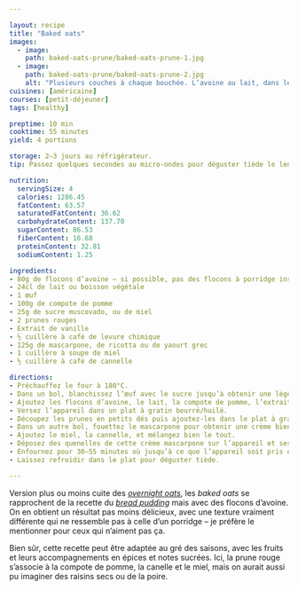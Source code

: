 ```yaml
---

layout: recipe
title: "Baked oats"
images:
  - image:
    path: baked-oats-prune/baked-oats-prune-1.jpg
  - image:
    path: baked-oats-prune/baked-oats-prune-2.jpg
    alt: "Plusieurs couches à chaque bouchée. L’avoine au lait, dans lequel des morceaux de prunes fondants vinnent se lover, et un nuage de mascarpone qui rappelle la texture du cheesecake, surplombé de la croûte qui s’est formée à la cuisson."
cuisines: [américaine]
courses: [petit-déjeuner]
tags: [healthy]

preptime: 10 min
cooktime: 55 minutes
yield: 4 portions

storage: 2–3 jours au réfrigérateur.
tip: Passez quelques secondes au micro-ondes pour déguster tiède le lendemain, s’il vous en reste.

nutrition:
  servingSize: 4
  calories: 1286.45
  fatContent: 63.57
  saturatedFatContent: 36.62
  carbohydrateContent: 137.70
  sugarContent: 86.53
  fiberContent: 16.68
  proteinContent: 32.81
  sodiumContent: 1.25

ingredients:
- 80g de flocons d’avoine – si possible, pas des flocons à porridge instantané type Quaker Oats
- 24cl de lait ou boisson végétale
- 1 œuf 
- 100g de compote de pomme
- 25g de sucre muscovado, ou de miel
- 2 prunes rouges 
- Extrait de vanille
- ½ cuillère à café de levure chimique 
- 125g de mascarpone, de ricotta ou de yaourt grec
- 1 cuillère à soupe de miel
- ½ cuillère à café de cannelle

directions:
- Préchauffez le four à 180°C.
- Dans un bol, blanchissez l’œuf avec le sucre jusqu’à obtenir une légère mousse en surface.
- Ajoutez les flocons d’avoine, le lait, la compote de pomme, l’extrait de vanille, la levure chimique, et mélangez bien.
- Versez l’appareil dans un plat à gratin beurré/huilé.
- Découpez les prunes en petits dés puis ajoutez-les dans le plat à gratin.
- Dans un autre bol, fouettez le mascarpone pour obtenir une crème bien lisse.
- Ajoutez le miel, la cannelle, et mélangez bien le tout.
- Déposez des quenelles de cette crème mascarpone sur l’appareil et ses fruits.
- Enfournez pour 30–55 minutes où jusqu’à ce que l’appareil soit pris et gigote à peine au centre – ça va dépendre de votre plat mais également du degré de maturité de vos fruits. Si besoin de plus de cuisson, déposez du papier aluminium sur le dessus du plat.
- Laissez refroidir dans le plat pour déguster tiède.

---
```


Version plus ou moins cuite des <i lang="en">[overnight oats](overnight-oats.html)</i>, les <i lang="en">baked oats</i> se rapprochent de la recette du <i lang="en">[bread pudding](pudding-poire-prune.html)</i> mais avec des flocons d’avoine. On en obtient un résultat pas moins délicieux, avec une texture vraiment différente qui ne ressemble pas à celle d’un porridge – je préfère le mentionner pour ceux qui n’aiment pas ça.

Bien sûr, cette recette peut être adaptée au gré des saisons, avec les fruits et leurs accompagnements en épices et notes sucrées. Ici, la prune rouge s’associe à la compote de pomme, la canelle et le miel, mais on aurait aussi pu imaginer des raisins secs ou de la poire. 